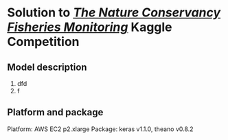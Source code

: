 # Solution to [*The Nature Conservancy Fisheries Monitoring*](https://www.kaggle.com/c/the-nature-conservancy-fisheries-monitoring) Kaggle Competition


## Model description
1. dfd
2. f


## Platform and package
Platform: AWS EC2 p2.xlarge
Package: keras v1.1.0, theano v0.8.2
